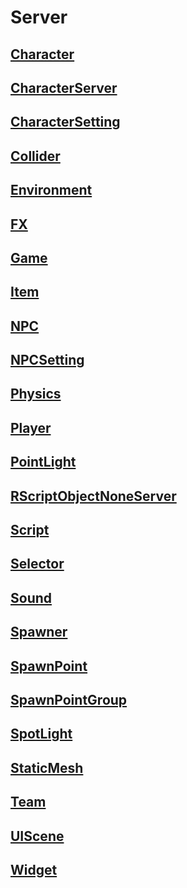 # Server

## [**Character**](https://github.com/ditoland/dev/tree/ada11b29c9ff18117c20c65e64b780c3ca935e9a/api-reference/server/Character.md)

## [**CharacterServer**](https://github.com/ditoland/dev/tree/ada11b29c9ff18117c20c65e64b780c3ca935e9a/api-reference/server/CharacterServer.md)

## [**CharacterSetting**](https://github.com/ditoland/dev/tree/ada11b29c9ff18117c20c65e64b780c3ca935e9a/api-reference/server/CharacterSetting.md)

## [**Collider**](https://github.com/ditoland/dev/tree/ada11b29c9ff18117c20c65e64b780c3ca935e9a/api-reference/server/Collider.md)

## [**Environment**](https://github.com/ditoland/dev/tree/ada11b29c9ff18117c20c65e64b780c3ca935e9a/api-reference/server/Environment.md)

## [**FX**](https://github.com/ditoland/dev/tree/ada11b29c9ff18117c20c65e64b780c3ca935e9a/api-reference/server/FX.md)

## [**Game**](https://github.com/ditoland/dev/tree/ada11b29c9ff18117c20c65e64b780c3ca935e9a/api-reference/server/Game.md)

## [**Item**](https://github.com/ditoland/dev/tree/ada11b29c9ff18117c20c65e64b780c3ca935e9a/api-reference/server/Item.md)

## [**NPC**](https://github.com/ditoland/dev/tree/ada11b29c9ff18117c20c65e64b780c3ca935e9a/api-reference/server/NPC.md)

## [**NPCSetting**](https://github.com/ditoland/dev/tree/ada11b29c9ff18117c20c65e64b780c3ca935e9a/api-reference/server/NPCSetting.md)

## [**Physics**](https://github.com/ditoland/dev/tree/ada11b29c9ff18117c20c65e64b780c3ca935e9a/api-reference/server/Physics.md)

## [**Player**](https://github.com/ditoland/dev/tree/ada11b29c9ff18117c20c65e64b780c3ca935e9a/api-reference/server/Player.md)

## [**PointLight**](https://github.com/ditoland/dev/tree/ada11b29c9ff18117c20c65e64b780c3ca935e9a/api-reference/server/PointLight.md)

## [**RScriptObjectNoneServer**](https://github.com/ditoland/dev/tree/ada11b29c9ff18117c20c65e64b780c3ca935e9a/api-reference/server/RScriptObjectNoneServer.md)

## [**Script**](https://github.com/ditoland/dev/tree/ada11b29c9ff18117c20c65e64b780c3ca935e9a/api-reference/server/Script.md)

## [**Selector**](https://github.com/ditoland/dev/tree/ada11b29c9ff18117c20c65e64b780c3ca935e9a/api-reference/server/Selector.md)

## [**Sound**](https://github.com/ditoland/dev/tree/ada11b29c9ff18117c20c65e64b780c3ca935e9a/api-reference/server/Sound.md)

## [**Spawner**](https://github.com/ditoland/dev/tree/ada11b29c9ff18117c20c65e64b780c3ca935e9a/api-reference/server/Spawner.md)

## [**SpawnPoint**](https://github.com/ditoland/dev/tree/ada11b29c9ff18117c20c65e64b780c3ca935e9a/api-reference/server/SpawnPoint.md)

## [**SpawnPointGroup**](https://github.com/ditoland/dev/tree/ada11b29c9ff18117c20c65e64b780c3ca935e9a/api-reference/server/SpawnPointGroup.md)

## [**SpotLight**](https://github.com/ditoland/dev/tree/ada11b29c9ff18117c20c65e64b780c3ca935e9a/api-reference/server/SpotLight.md)

## [**StaticMesh**](https://github.com/ditoland/dev/tree/ada11b29c9ff18117c20c65e64b780c3ca935e9a/api-reference/server/StaticMesh.md)

## [**Team**](https://github.com/ditoland/dev/tree/ada11b29c9ff18117c20c65e64b780c3ca935e9a/api-reference/server/Team.md)

## [**UIScene**](https://github.com/ditoland/dev/tree/ada11b29c9ff18117c20c65e64b780c3ca935e9a/api-reference/server/UIScene.md)

## [**Widget**](https://github.com/ditoland/dev/tree/ada11b29c9ff18117c20c65e64b780c3ca935e9a/api-reference/server/Widget.md)

